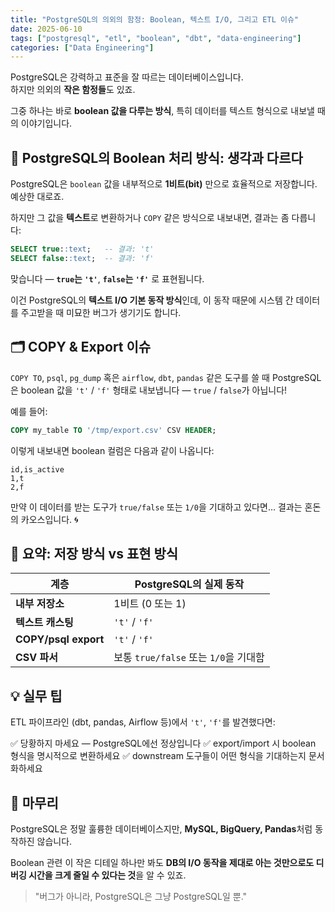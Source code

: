 ```yaml
---
title: "PostgreSQL의 의외의 함정: Boolean, 텍스트 I/O, 그리고 ETL 이슈"
date: 2025-06-10
tags: ["postgresql", "etl", "boolean", "dbt", "data-engineering"]
categories: ["Data Engineering"]
---
```


PostgreSQL은 강력하고 표준을 잘 따르는 데이터베이스입니다.  
하지만 의외의 **작은 함정들**도 있죠.  

그중 하나는 바로 **boolean 값을 다루는 방식**, 특히 데이터를 텍스트 형식으로 내보낼 때의 이야기입니다.


## 🧠 PostgreSQL의 Boolean 처리 방식: 생각과 다르다

PostgreSQL은 `boolean` 값을 내부적으로 **1비트(bit)** 만으로 효율적으로 저장합니다. 예상한 대로죠.

하지만 그 값을 **텍스트**로 변환하거나 `COPY` 같은 방식으로 내보내면, 결과는 좀 다릅니다:

```sql
SELECT true::text;   -- 결과: 't'
SELECT false::text;  -- 결과: 'f'
````

맞습니다 — **`true`는 `'t'`**, **`false`는 `'f'`** 로 표현됩니다.

이건 PostgreSQL의 **텍스트 I/O 기본 동작 방식**인데,
이 동작 때문에 시스템 간 데이터를 주고받을 때 미묘한 버그가 생기기도 합니다.


## 🗂️ COPY & Export 이슈

`COPY TO`, `psql`, `pg_dump` 혹은 `airflow`, `dbt`, `pandas` 같은 도구를 쓸 때
PostgreSQL은 boolean 값을 `'t'` / `'f'` 형태로 내보냅니다 — `true` / `false`가 아닙니다!

예를 들어:

```sql
COPY my_table TO '/tmp/export.csv' CSV HEADER;
```

이렇게 내보내면 boolean 컬럼은 다음과 같이 나옵니다:

```csv
id,is_active
1,t
2,f
```

만약 이 데이터를 받는 도구가 `true/false` 또는 `1/0`을 기대하고 있다면...
결과는 혼돈의 카오스입니다. 🌀


## 🧪 요약: 저장 방식 vs 표현 방식

| 계층                   | PostgreSQL의 실제 동작             |
| -------------------- | ----------------------------- |
| **내부 저장소**           | 1비트 (0 또는 1)                  |
| **텍스트 캐스팅**          | `'t'` / `'f'`                 |
| **COPY/psql export** | `'t'` / `'f'`                 |
| **CSV 파서**           | 보통 `true/false` 또는 `1/0`을 기대함 |


## 💡 실무 팁

ETL 파이프라인 (dbt, pandas, Airflow 등)에서 `'t'`, `'f'`를 발견했다면:

✅ 당황하지 마세요 — PostgreSQL에선 정상입니다
✅ export/import 시 boolean 형식을 명시적으로 변환하세요
✅ downstream 도구들이 어떤 형식을 기대하는지 문서화하세요


## 🧵 마무리

PostgreSQL은 정말 훌륭한 데이터베이스지만,
**MySQL, BigQuery, Pandas**처럼 동작하진 않습니다.

Boolean 관련 이 작은 디테일 하나만 봐도
**DB의 I/O 동작을 제대로 아는 것만으로도 디버깅 시간을 크게 줄일 수 있다는 것**을 알 수 있죠.

> "버그가 아니라, PostgreSQL은 그냥 PostgreSQL일 뿐."

